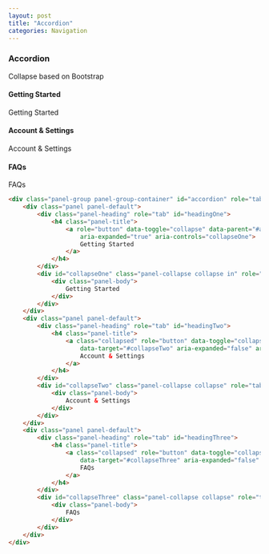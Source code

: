 ```yaml
---
layout: post
title: "Accordion"
categories: Navigation
---
```


### Accordion
<div class="panel panel-success">
	<div class="panel-heading">Collapse based on Bootstrap</div>
	<div class="panel-body">
		<div class="panel-group panel-group-container" id="accordion" role="tablist" aria-multiselectable="true">
            <div class="panel panel-default">
                <div class="panel-heading" role="tab" id="headingOne">
                    <h4 class="panel-title">
                        <a role="button" data-toggle="collapse" data-parent="#accordion" data-target="#collapseOne"
                            aria-expanded="true" aria-controls="collapseOne">
                            Getting Started
                        </a>
                    </h4>
                </div>
                <div id="collapseOne" class="panel-collapse collapse in" role="tabpanel" aria-labelledby="headingOne">
                    <div class="panel-body">
                        Getting Started
                    </div>
                </div>
            </div>
            <div class="panel panel-default">
                <div class="panel-heading" role="tab" id="headingTwo">
                    <h4 class="panel-title">
                        <a class="collapsed" role="button" data-toggle="collapse" data-parent="#accordion"
                            data-target="#collapseTwo" aria-expanded="false" aria-controls="collapseTwo">
                            Account & Settings
                        </a>
                    </h4>
                </div>
                <div id="collapseTwo" class="panel-collapse collapse" role="tabpanel" aria-labelledby="headingTwo">
                    <div class="panel-body">
                        Account & Settings
                    </div>
                </div>
            </div>
            <div class="panel panel-default">
                <div class="panel-heading" role="tab" id="headingThree">
                    <h4 class="panel-title">
                        <a class="collapsed" role="button" data-toggle="collapse" data-parent="#accordion"
                            data-target="#collapseThree" aria-expanded="false" aria-controls="collapseThree">
                            FAQs
                        </a>
                    </h4>
                </div>
                <div id="collapseThree" class="panel-collapse collapse" role="tabpanel" aria-labelledby="headingThree">
                    <div class="panel-body">
                        FAQs
                    </div>
                </div>
            </div>
		</div>
	</div>
</div>

```html
<div class="panel-group panel-group-container" id="accordion" role="tablist" aria-multiselectable="true">
	<div class="panel panel-default">
		<div class="panel-heading" role="tab" id="headingOne">
			<h4 class="panel-title">
				<a role="button" data-toggle="collapse" data-parent="#accordion" data-target="#collapseOne"
					aria-expanded="true" aria-controls="collapseOne">
					Getting Started
				</a>
			</h4>
		</div>
		<div id="collapseOne" class="panel-collapse collapse in" role="tabpanel" aria-labelledby="headingOne">
			<div class="panel-body">
				Getting Started
			</div>
		</div>
	</div>
	<div class="panel panel-default">
		<div class="panel-heading" role="tab" id="headingTwo">
			<h4 class="panel-title">
				<a class="collapsed" role="button" data-toggle="collapse" data-parent="#accordion"
					data-target="#collapseTwo" aria-expanded="false" aria-controls="collapseTwo">
					Account & Settings
				</a>
			</h4>
		</div>
		<div id="collapseTwo" class="panel-collapse collapse" role="tabpanel" aria-labelledby="headingTwo">
			<div class="panel-body">
				Account & Settings
			</div>
		</div>
	</div>
	<div class="panel panel-default">
		<div class="panel-heading" role="tab" id="headingThree">
			<h4 class="panel-title">
				<a class="collapsed" role="button" data-toggle="collapse" data-parent="#accordion"
					data-target="#collapseThree" aria-expanded="false" aria-controls="collapseThree">
					FAQs
				</a>
			</h4>
		</div>
		<div id="collapseThree" class="panel-collapse collapse" role="tabpanel" aria-labelledby="headingThree">
			<div class="panel-body">
				FAQs
			</div>
		</div>
	</div>
</div>
```